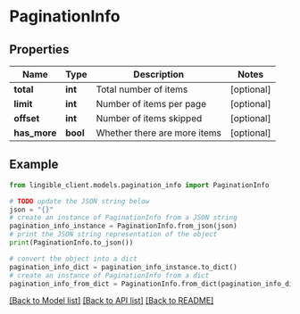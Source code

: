 # PaginationInfo


## Properties

Name | Type | Description | Notes
------------ | ------------- | ------------- | -------------
**total** | **int** | Total number of items | [optional] 
**limit** | **int** | Number of items per page | [optional] 
**offset** | **int** | Number of items skipped | [optional] 
**has_more** | **bool** | Whether there are more items | [optional] 

## Example

```python
from lingible_client.models.pagination_info import PaginationInfo

# TODO update the JSON string below
json = "{}"
# create an instance of PaginationInfo from a JSON string
pagination_info_instance = PaginationInfo.from_json(json)
# print the JSON string representation of the object
print(PaginationInfo.to_json())

# convert the object into a dict
pagination_info_dict = pagination_info_instance.to_dict()
# create an instance of PaginationInfo from a dict
pagination_info_from_dict = PaginationInfo.from_dict(pagination_info_dict)
```
[[Back to Model list]](../README.md#documentation-for-models) [[Back to API list]](../README.md#documentation-for-api-endpoints) [[Back to README]](../README.md)


